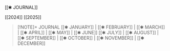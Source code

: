 [[✱ JOURNAL]]

[[2024]] [[2025]] 


> [!NOTE]+ JOURNAL
> [[✱ JANUARY]] | [[✱ FEBRUARY]] | [[✱ MARCH]] | [[✱ APRIL]] | [[✱ MAY]] | [[✱ JUNE]]
> [[✱ JULY]] | [[✱ AUGUST]] | [[✱ SEPTEMBER]] | [[✱ OCTOBER]] | [[✱ NOVEMBER]] | [[✱ DECEMBER]]

